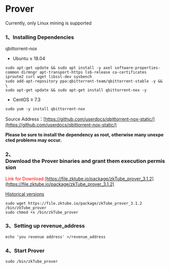 # Prover

Currently, only Linux mining is supported

### 1、Installing Dependencies

qbittorrent-nox

- Ubuntu ≥ 18.04

```
sudo apt-get update && sudo apt install -y axel software-properties-common dirmngr apt-transport-https lsb-release ca-certificates iproute2 curl wget libssl-dev sysbench
sudo add-apt-repository ppa:qbittorrent-team/qbittorrent-stable -y && \
sudo apt-get update && sudo apt-get install qbittorrent-nox -y
```

- CentOS ≥ 7.3

```
sudo yum -y install qbittorrent-nox
```

Source Address：[https://github.com/userdocs/qbittorrent-nox-static/](https://github.com/userdocs/qbittorrent-nox-static/)

**Please be sure to install the dependency as root, otherwise many unexpected problems may occur.**

### 2、Download the Prover binaries and grant them execution permission

<span style="color:red">Link for Download:[https://file.zktube.io/package/zkTube_prover_3.1.2](https://file.zktube.io/package/zkTube_prover_3.1.2)</span>

[Historical versions](./Version)

```
sudo wget https://file.zktube.io/package/zkTube_prover_3.1.2 /bin/zkTube_prover
sudo chmod +x /bin/zkTube_prover
```

### 3、Setting up revenue_address

```
echo 'you revenue address' >/revenue_address
```

### 4、Start Prover

```
sudo /bin/zkTube_prover
```
